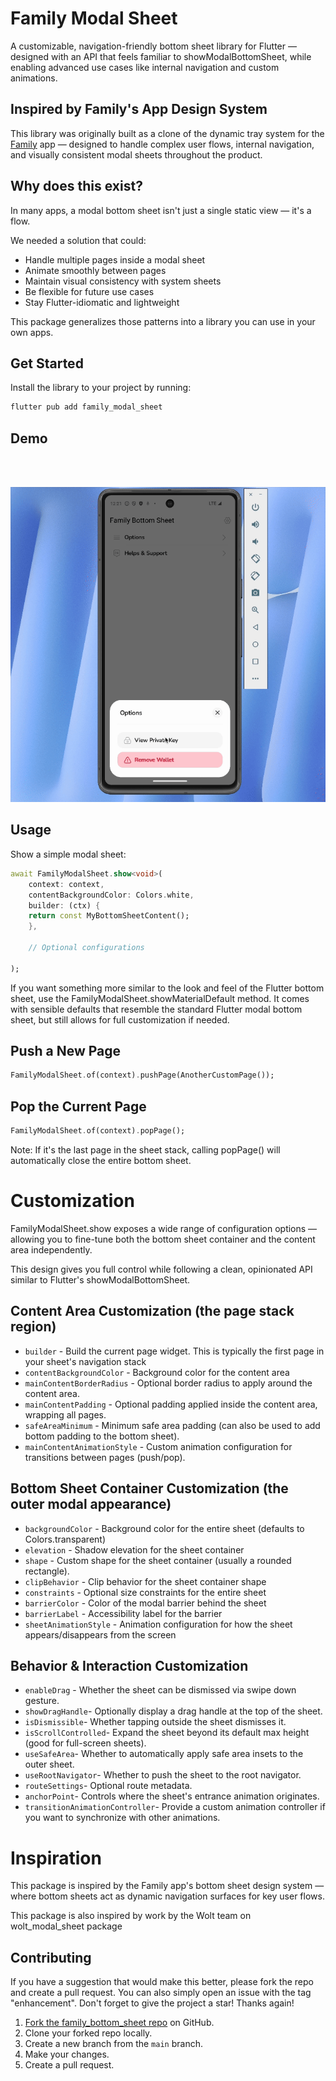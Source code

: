 # Family Modal Sheet

A customizable, navigation-friendly bottom sheet library for Flutter — designed with an API that feels familiar to showModalBottomSheet, while enabling advanced use cases like internal navigation and custom animations.


##  Inspired by Family's App Design System

This library was originally built as a clone of the dynamic tray system for the [Family](https://family.co/) app — designed to handle complex user flows, internal navigation, and visually consistent modal sheets throughout the product.

## Why does this exist?
In many apps, a modal bottom sheet isn't just a single static view — it's a flow.

We needed a solution that could:

- Handle multiple pages inside a modal sheet
- Animate smoothly between pages
- Maintain visual consistency with system sheets
- Be flexible for future use cases
- Stay Flutter-idiomatic and lightweight

This package generalizes those patterns into a library you can use in your own apps.

## Get Started
Install the library to your project by running: 

```bash
flutter pub add family_modal_sheet
```

## Demo
</br>
</br>

![Example app](https://github.com/danielkiing3/family_bottom_sheet/blob/main/doc/family_modal_sheet_demo.gif?raw=true)

## Usage
Show a simple modal sheet:



```dart
await FamilyModalSheet.show<void>(
    context: context,
    contentBackgroundColor: Colors.white,
    builder: (ctx) {
    return const MyBottomSheetContent();
    },

    // Optional configurations

);
```
If you want something more similar to the look and feel of the Flutter bottom sheet, use the FamilyModalSheet.showMaterialDefault method. It comes with sensible defaults that resemble the standard Flutter modal bottom sheet, but still allows for full customization if needed.


## Push a New Page

```dart
FamilyModalSheet.of(context).pushPage(AnotherCustomPage());
```

## Pop the Current Page
```dart
FamilyModalSheet.of(context).popPage();
```

Note: If it's the last page in the sheet stack, calling popPage() will automatically close the entire bottom sheet.


# Customization
FamilyModalSheet.show exposes a wide range of configuration options — allowing you to fine-tune both the bottom sheet container and the content area independently.

This design gives you full control while following a clean, opinionated API similar to Flutter's showModalBottomSheet.

## Content Area Customization (the page stack region)
- `builder` - Build the current page widget. This is typically the first page in your sheet's navigation stack
- `contentBackgroundColor` - Background color for the content area
- `mainContentBorderRadius` - Optional border radius to apply around the content area.
- `mainContentPadding` - Optional padding applied inside the content area, wrapping all pages.
- `safeAreaMinimum` - Minimum safe area padding (can also be used to add bottom padding to the bottom sheet).
- `mainContentAnimationStyle` - Custom animation configuration for transitions between pages (push/pop).

## Bottom Sheet Container Customization (the outer modal appearance)
- `backgroundColor` - Background color for the entire sheet (defaults to Colors.transparent)
- `elevation` - Shadow elevation for the sheet container
- `shape` - Custom shape for the sheet container (usually a rounded rectangle).
- `clipBehavior` - Clip behavior for the sheet container shape
- `constraints` - Optional size constraints for the entire sheet
- `barrierColor` - Color of the modal barrier behind the sheet
- `barrierLabel` - Accessibility label for the barrier
- `sheetAnimationStyle` - Animation configuration for how the sheet appears/disappears from the screen

## Behavior & Interaction Customization

- `enableDrag` - Whether the sheet can be dismissed via swipe down gesture.
- `showDragHandle`- Optionally display a drag handle at the top of the sheet.
- `isDismissible`- Whether tapping outside the sheet dismisses it.
- `isScrollControlled`- Expand the sheet beyond its default max height (good for full-screen sheets).
- `useSafeArea`- Whether to automatically apply safe area insets to the outer sheet.
- `useRootNavigator`- Whether to push the sheet to the root navigator.
- `routeSettings`- Optional route metadata.
- `anchorPoint`- Controls where the sheet's entrance animation originates.
- `transitionAnimationController`- Provide a custom animation controller if you want to synchronize with other animations.


# Inspiration
This package is inspired by the Family app's bottom sheet design system — where bottom sheets act as dynamic navigation surfaces for key user flows.

This package is also inspired by work by the Wolt team on wolt_modal_sheet package

## Contributing
If you have a suggestion that would make this better, please fork the repo and create a pull request. You can also simply open an issue with the tag "enhancement". Don't forget to give the project a star! Thanks again!

1. [Fork the family_bottom_sheet repo](https://github.com/danielkiing3/family_bottom_sheet/fork) on GitHub.
2. Clone your forked repo locally.
3. Create a new branch from the `main` branch.
4. Make your changes.
5. Create a pull request.